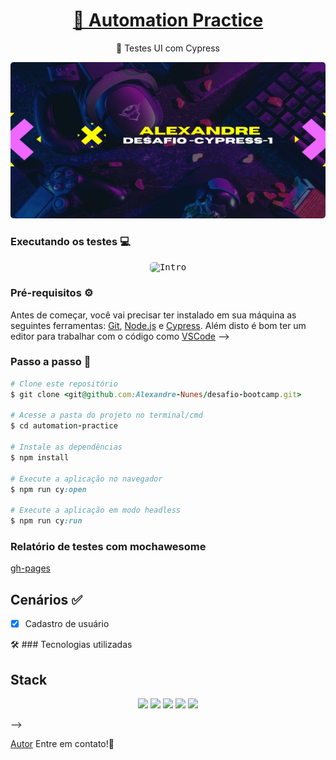 <h1 align="center">
    <a href="http://automationpractice.com/index.php">🔗 Automation Practice</a>
</h1>
<p align="center">🚀 Testes UI com Cypress</p>

<p align="center">
  <kbd>
    <img width="1050" style="border-radius: 5px" height="250" src="https://github.com/Alexandre-Nunes/desafio-bootcamp/blob/master/gh-images/capa.jpg" alt="Intro">
  </kbd>
</p>

### Executando os testes 💻

<p align="center">
  <kbd>
    <img width="1050" style="border-radius: 5px" height="550" src="https://github.com/Alexandre-Nunes/desafio-bootcamp/blob/master/gh-images/video-unscreen.gif" alt="Intro">
  </kbd>
</p>


### Pré-requisitos ⚙️ ###
Antes de começar, você vai precisar ter instalado em sua máquina as seguintes ferramentas:
[Git](https://git-scm.com), [Node.js](https://nodejs.org/en/) e [Cypress](https://cypress.io/).
Além disto é bom ter um editor para trabalhar com o código como [VSCode](https://code.visualstudio.com/) -->


### Passo a passo 📖
```ruby
# Clone este repositório
$ git clone <git@github.com:Alexandre-Nunes/desafio-bootcamp.git>

# Acesse a pasta do projeto no terminal/cmd
$ cd automation-practice

# Instale as dependências
$ npm install

# Execute a aplicação no navegador
$ npm run cy:open

# Execute a aplicação em modo headless
$ npm run cy:run

```

### Relatório de testes com mochawesome
[gh-pages](https://alexandre-nunes.github.io/desafio-bootcamp/)

 ## Cenários :white_check_mark:

- [x] Cadastro de usuário

🛠️ ### Tecnologias utilizadas
 ## Stack
 <p align="center">
  <img src="https://img.shields.io/badge/javascript-000000?style=for-the-badge&logo=javascript"/>
  <img src="https://img.shields.io/badge/cypress-000000?style=for-the-badge&logo=cypress"/>
  <img src="https://img.shields.io/badge/mocha-000000?style=for-the-badge&logo=mocha"/>
  <img src="https://img.shields.io/badge/actions-000000?style=for-the-badge&logo=node.js"/>
  <img src="https://img.shields.io/badge/actions-000000?style=for-the-badge&logo=github-actions"/>
 </p> -->

[Autor](https://www.linkedin.com/in/alexandreanalistadetestesqa/) Entre em contato!📱
